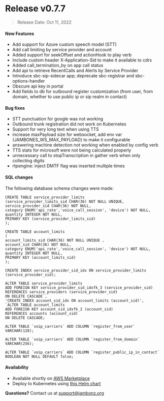 # Release v0.7.7
> Release Date: Oct 11, 2022

#### New Features
- Add support for Azure custom speech model (STT)
- Add call limiting by service provider and account
- Added support for seekOffset and actionHook to play verb
- Include custom header X-Application-Sid to make it available to cdrs
- Added call_termination_by on app call status
- Add api to retrieve RecentCalls and Alerts by Service Provider
- Introduce sbc-sip-sidecar app; deprecate sbc-registrar and sbc-options-handler
- Obscure api key in portal
- Add fields to db for outbound register customization (from user, from domain, whether to use public ip or sip realm in contact)

#### Bug fixes
- STT punctuation for google was not working
- Outbound trunk registration did not work on Kubernetes
- Support for very long text when using TTS
- increase maxPayload size for websocket, add env var (JAMBONES_WS_MAX_PAYLOAD) to make it configurable
- answering machine detection not working when enabled by config verb
- TTS stats for microsoft were not being calculated properly
- unnecessary call to stopTranscription in gather verb when only collecting digits
- rtpengine: inject DMTF flag was inserted multiple times

#### SQL changes
The following database schema changes were made:

```
CREATE TABLE service_provider_limits 
(service_provider_limits_sid CHAR(36) NOT NULL UNIQUE,
service_provider_sid CHAR(36) NOT NULL,
category ENUM('api_rate','voice_call_session', 'device') NOT NULL,
quantity INTEGER NOT NULL,
PRIMARY KEY (service_provider_limits_sid)
);

CREATE TABLE account_limits
(
account_limits_sid CHAR(36) NOT NULL UNIQUE ,
account_sid CHAR(36) NOT NULL,
category ENUM('api_rate','voice_call_session', 'device') NOT NULL,
quantity INTEGER NOT NULL,
PRIMARY KEY (account_limits_sid)
);

CREATE INDEX service_provider_sid_idx ON service_provider_limits (service_provider_sid);

ALTER TABLE service_provider_limits 
ADD FOREIGN KEY service_provider_sid_idxfk_3 (service_provider_sid) 
REFERENCES service_providers (service_provider_sid) 
ON DELETE CASCADE`,
'CREATE INDEX account_sid_idx ON account_limits (account_sid)',
`ALTER TABLE account_limits 
ADD FOREIGN KEY account_sid_idxfk_2 (account_sid) 
REFERENCES accounts (account_sid) 
ON DELETE CASCADE;

ALTER TABLE `voip_carriers` ADD COLUMN `register_from_user` VARCHAR(128);

ALTER TABLE `voip_carriers` ADD COLUMN `register_from_domain` VARCHAR(256);

ALTER TABLE `voip_carriers` ADD COLUMN `register_public_ip_in_contact` BOOLEAN NOT NULL DEFAULT false;
```


#### Availability
- Available shortly on <a href="https://aws.amazon.com/marketplace/pp/prodview-55wp45fowbovo" target="_blank" >AWS Marketplace</a>
- Deploy to Kubernetes using [this Helm chart](https://github.com/jambonz/helm-charts)

**Questions?** Contact us at <a href="mailto:support@jambonz.org">support@jambonz.org</a>